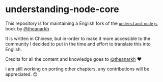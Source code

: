 # understanding-node-core

This repository is for maintaining a English fork of the [`understand-nodejs`](https://github.com/theanarkh/understand-nodejs) book by [@theanarkh](https://github.com/theanarkh)

It is written in Chinese, but in-order to make it more accessible to the community I decided to put in the time and effort to translate this into English.

Credits for all the content and knowledge goes to [@theanarkh](https://github.com/theanarkh) ❤️


I am still working on porting other chapters, any contributions will be appreciated. 😊
